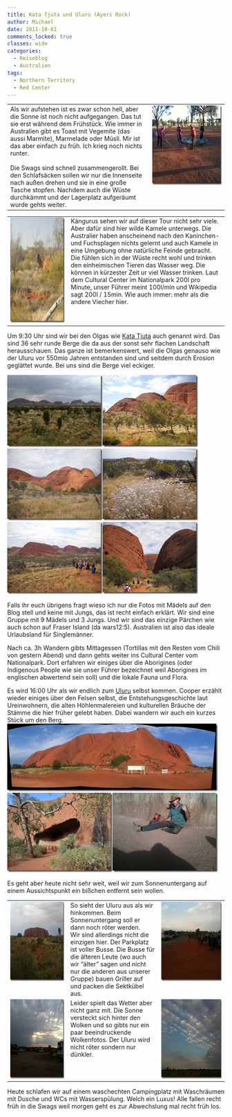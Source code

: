 ```yaml
---
title: Kata Tjuta und Uluru (Ayers Rock)
author: Michael
date: 2011-10-01
comments_locked: true
classes: wide
categories:
  - Reiseblog
  - Australien
tags:
  - Northern Territory
  - Red Center
---
```


<p>   <table border="0" cellspacing="0" cellpadding="2" width="666"><tbody>       <tr>         <td valign="top" width="419">Als wir aufstehen ist es zwar schon hell, aber die Sonne ist noch nicht aufgegangen. Das tut sie erst während dem Frühstück. Wie immer in Australien gibt es Toast mit Vegemite (das aussi Marmite), Marmelade oder Müsli. Mir ist das aber einfach zu früh. Ich krieg noch nichts runter.            <br />            <br />Die Swags sind schnell zusammengerollt. Bei den Schlafsäcken sollen wir nur die Innenseite nach außen drehen und sie in eine große Tasche stopfen. Nachdem auch die Wüste durchkämmt und der Lagerplatz aufgeräumt wurde gehts weiter.</td>          <td valign="top" width="245"><a href="/assets/images/2011/10/IMG_1769.jpg"><img src="/assets/images/2011/10/IMG_1769_thumb.jpg" width="244" height="184" alt="IMG_1769" border="0" /></a></td>       </tr>     </tbody></table> </p>  <table border="0" cellspacing="0" cellpadding="2" width="667"><tbody>     <tr>       <td valign="top" width="189"><a href="/assets/images/2011/10/DSCN3486.jpg"><img src="/assets/images/2011/10/DSCN3486_thumb.jpg" width="184" height="244" alt="DSCN3486" border="0" /></a></td>        <td valign="top" width="476">Kängurus sehen wir auf dieser Tour nicht sehr viele. Aber dafür sind hier wilde Kamele unterwegs. Die Australier haben anscheinend nach den Kaninchen- und Fuchsplagen nichts gelernt und auch Kamele in eine Umgebung ohne natürliche Feinde gebracht. Die fühlen sich in der Wüste recht wohl und trinken den einheimischen Tieren das Wasser weg. Die können in kürzester Zeit ur viel Wasser trinken. Laut dem Cultural Center im Nationalpark 200l pro Minute, unser Führer meint 100l/min und Wikipedia sagt 200l / 15min. Wie auch immer: mehr als die andere Viecher hier.</td>     </tr>   </tbody></table>  <p>Um 9:30 Uhr sind wir bei den Olgas wie <a href="http://de.wikipedia.org/wiki/Kata_Tju%E1%B9%AFa">Kata Tjuta</a> auch genannt wird. Das sind 36 sehr runde Berge die da aus der sonst sehr flachen Landschaft herausschauen. Das ganze ist bemerkenswert, weil die Olgas genauso wie der Uluru vor 550mio Jahren entstanden sind und seitdem durch Erosion geglättet wurde. Bei uns sind die Berge viel eckiger.</p>  <p><a href="/assets/images/2011/10/IMG_1775.jpg"><img src="/assets/images/2011/10/IMG_1775_thumb.jpg" width="221" height="167" alt="IMG_1775" border="0" /></a><a href="/assets/images/2011/10/DSCN3500.jpg"><img src="/assets/images/2011/10/DSCN3500_thumb.jpg" width="221" height="167" alt="DSCN3500" border="0" /></a><a href="/assets/images/2011/10/DSCN3504.jpg"><img src="/assets/images/2011/10/DSCN3504_thumb.jpg" width="221" height="167" alt="DSCN3504" border="0" /></a><a href="/assets/images/2011/10/DSCN3508.jpg"><img src="/assets/images/2011/10/DSCN3508_thumb.jpg" width="221" height="167" alt="DSCN3508" border="0" /></a><a href="/assets/images/2011/10/DSCN3509.jpg"><img src="/assets/images/2011/10/DSCN3509_thumb.jpg" width="221" height="167" alt="DSCN3509" border="0" /></a><a href="/assets/images/2011/10/DSCN3513.jpg"><img src="/assets/images/2011/10/DSCN3513_thumb.jpg" width="221" height="167" alt="DSCN3513" border="0" /></a></p>  <p>Falls ihr euch übrigens fragt wieso ich nur die Fotos mit Mädels auf den Blog stell und keine mit Jungs, das ist recht einfach erklärt. Wir sind eine Gruppe mit 9 Mädels und 3 Jungs. Und wir sind das einzige Pärchen wie auch schon auf Fraser Island (da wars12:5). Australien ist also das ideale Urlaubsland für Singlemänner.</p>  <p>Nach ca. 3h Wandern gibts Mittagessen (Tortillas mit den Resten vom Chili von gestern Abend) und dann gehts weiter ins Cultural Center vom Nationalpark. Dort erfahren wir einiges über die Aborigines (oder Indigenous People wie sie unser Führer bezeichnet weil Aborigines im englischen abwertend sein soll) und die lokale Fauna und Flora.</p>  <p>Es wird 16:00 Uhr als wir endlich zum <a href="http://de.wikipedia.org/wiki/Ulu%E1%B9%9Fu">Uluru</a> selbst kommen. Cooper erzählt wieder einiges über den Felsen selbst, die Entstehungsgeschichte laut Ureinwohnern, die alten Höhlenmalereien und kulturellen Bräuche der Stämme die hier früher gelebt haben. Dabei wandern wir auch ein kurzes Stück um den Berg.<a href="/assets/images/2011/10/IMG_1780.jpg"><img src="/assets/images/2011/10/IMG_1780_thumb.jpg" width="488" height="157" alt="IMG_1780" border="0" /></a>    <br /><a href="/assets/images/2011/10/CIMG1211.jpg"><img src="/assets/images/2011/10/CIMG1211_thumb.jpg" width="244" height="184" alt="CIMG1211" border="0" /></a><a href="/assets/images/2011/10/IMG_1784.jpg"><img src="/assets/images/2011/10/IMG_1784_thumb.jpg" width="244" height="184" alt="IMG_1784" border="0" /></a></p>  <p>Es geht aber heute nicht sehr weit, weil wir zum Sonnenuntergang auf einem Aussichtspunkt ein bißchen entfernt sein wollen.</p>  <table border="0" cellspacing="0" cellpadding="2" width="669"><tbody>     <tr>       <td valign="top" width="200"><a href="/assets/images/2011/10/IMG_1789.jpg"><img src="/assets/images/2011/10/IMG_1789_thumb.jpg" width="244" height="184" alt="IMG_1789" border="0" /></a></td>        <td valign="top" width="244">So sieht der Uluru aus als wir hinkommen. Beim Sonnenuntergang soll er dann noch röter werden.         <br />Wir sind allerdings nicht die einzigen hier. Der Parkplatz ist voller Busse. Die Busse für die älteren Leute (wo auch wir “älter” sagen und nicht nur die anderen aus unserer Gruppe) bauen Griller auf und packen die Sektkübel aus.</td>        <td valign="top" width="223"><a href="/assets/images/2011/10/IMG_1799.jpg"><img src="/assets/images/2011/10/IMG_1799_thumb.jpg" width="244" height="184" alt="IMG_1799" border="0" /></a></td>     </tr>      <tr>       <td valign="top" width="200"><a href="/assets/images/2011/10/IMG_1790.jpg"><img src="/assets/images/2011/10/IMG_1790_thumb.jpg" width="244" height="184" alt="IMG_1790" border="0" /></a></td>        <td valign="top" width="244">Leider spielt das Wetter aber nicht ganz mit. Die Sonne versteckt sich hinter den Wolken und so gibts nur ein paar beeindruckende Wolkenfotos. Der Uluru wird nicht röter sondern nur dünkler.</td>        <td valign="top" width="223"><a href="/assets/images/2011/10/IMG_1796.jpg"><img src="/assets/images/2011/10/IMG_1796_thumb.jpg" width="244" height="184" alt="IMG_1796" border="0" /></a></td>     </tr>   </tbody></table>  <p>Heute schlafen wir auf einem waschechten Campingplatz mit Waschräumen mit Dusche und WCs mit Wasserspülung. Welch ein Luxus! Alle fallen recht früh in die Swags weil morgen geht es zur Abwechslung mal recht früh los.</p>
